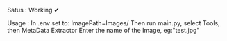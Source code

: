 Satus :
    Working ✔

Usage :
    In .env set to:
        ImagePath=Images/
    Then run main.py, select Tools, then MetaData Extractor
    Enter the name of the Image, eg:"test.jpg"
